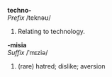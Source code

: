 **techno-**  
_Prefix_ /teknəʊ/

1. Relating to technology.

**-misia**  
_Suffix_ /ˈmɪziə/

1. (rare) hatred; dislike; aversion 
